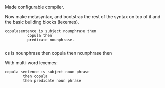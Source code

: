 Made configurable compiler.

Now make metasyntax, and bootstrap the rest of the syntax on top of it and the basic building blocks (lexemes).

```
copulasentence is subject nounphrase then
		  copula then
		  predicate nounphrase.
		  
```

cs is nounphrase then copula then nounphrase then


With multi-word lexemes:

```
copula sentence is subject noun phrase 
		then copula
		then predicate noun phrase
```